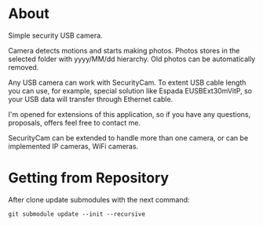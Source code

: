 # About

Simple security USB camera.

Camera detects motions and starts making photos. Photos stores in the
selected folder with yyyy/MM/dd hierarchy. Old photos can be automatically
removed.

Any USB camera can work with SecurityCam. To extent USB cable length you
can use, for example, special solution like Espada EUSBExt30mVitP, so your
USB data will transfer through Ethernet cable.

I'm opened for extensions of this application, so if you have any
questions, proposals, offers feel free to contact me.

SecurityCam can be extended to handle more than one camera, or can be
implemented IP cameras, WiFi cameras.

# Getting from Repository

After clone update submodules with the next command:

```
git submodule update --init --recursive
```
